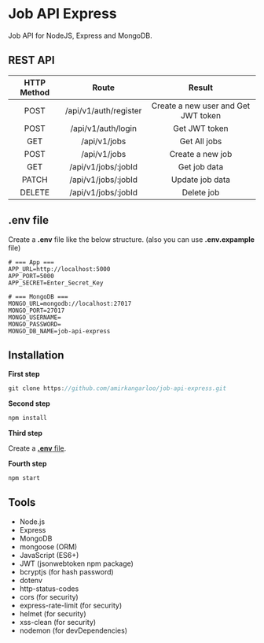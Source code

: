 # Job API Express
Job API for NodeJS, Express and MongoDB.

## REST API

| **HTTP Method**  | **Route**  | **Result**  |
| :------------: | :------------: | :------------: |
|  POST |  /api/v1/auth/register |  Create a new user and Get JWT token |
|  POST |  /api/v1/auth/login |  Get JWT token |
| GET  |  /api/v1/jobs |  Get All jobs|
| POST  |  /api/v1/jobs |  Create a new job |
| GET  |  /api/v1/jobs/:jobId |  Get job data |
|  PATCH |  /api/v1/jobs/:jobId |  Update job data |
|  DELETE |  /api/v1/jobs/:jobId |  Delete job |

## .env file
Create a **.env** file like the below structure. (also you can use **.env.expample** file)

    # === App ===
    APP_URL=http://localhost:5000
    APP_PORT=5000
    APP_SECRET=Enter_Secret_Key
    
    # === MongoDB ===
    MONGO_URL=mongodb://localhost:27017
    MONGO_PORT=27017
    MONGO_USERNAME=
    MONGO_PASSWORD=
    MONGO_DB_NAME=job-api-express

## Installation


**First step**
```javascript
git clone https://github.com/amirkangarloo/job-api-express.git
```

**Second step**

```javascript
npm install
```

**Third step**

Create a [**.env** file](https://github.com/amirkangarloo/job-api-express#env-file).


**Fourth step**
```javascript
npm start
```


## Tools
- Node.js 
- Express
- MongoDB
- mongoose (ORM)
- JavaScript (ES6+)
- JWT (jsonwebtoken npm package)
- bcryptjs (for hash password)
- dotenv
- http-status-codes
- cors (for security)
- express-rate-limit (for security)
- helmet (for security)
- xss-clean (for security)
- nodemon (for devDependencies)
